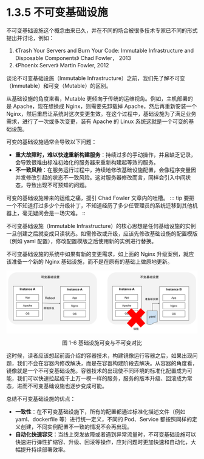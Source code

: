 # 1.3.5 不可变基础设施

不可变基础设施这个概念由来已久，并在不同的场合被很多技术专家已不同的形式提出并讨论，例如：

1. 《Trash Your Servers and Burn Your Code: Immutable Infrastructure and Disposable Components》 Chad Fowler， 2013
2. 《Phoenix Server》 Martin Fowler, 2012



谈论不可变基础设施（Immutable Infrastructure）之前，我们先了解不可变（Immutable）和可变（Mutable）的区别。

从基础设施的角度来看，Mutable 更倾向于传统的运维视角。例如，主机部署的是 Apache，现在想换成 Nginx，则需要先卸载掉 Apache，然后再重新安装一个 Nginx，然后重启让系统对这次变更生效。在这个过程中，基础设施为了满足业务需求，进行了一次或多次变更，装有 Apache 的 Linux 系统这就是一个可变的基础设施。

可变的基础设施通常会导致以下问题：

- **重大故障时，难以快速重新构建服务**：持续过多的手动操作，并且缺乏记录，会导致很难由标准初始化的服务器来重新构建起等效的服务。
- **不一致风险**：在服务运行过程中，持续地修改基础设施配置，会像程序变量因并发修改引起的状态不一致风险。这对服务器修改而言，同样会引入中间状态，导致出现不可预知的问题。

可变的基础设施带来的运维之痛，援引 Chad Fowler 文章内的吐槽。
::: tip <i></i>
要把一个不知道打过多少个升级补丁，不知道经历了多少任管理员的系统迁移到其他机器上，毫无疑问会是一场灾难。
::

不可变基础设施（Immutable Infrastructure）的核心思想是任何基础设施的实例一旦创建之后就变成只读状态。如需修改或升级，应该先修改基础设施的配置模版（例如 yaml 配置），修改配置模版之后使用新的实例进行替换。

不可变基础设施的系统中如果有新的变更需求，如上面的 Nginx 升级案例，就应该准备一个新的 Nginx 基础设施，而不是在原有的基础上做原地更新。

<div  align="center">
	<img src="../assets/Immutable.png" width = "580"  align=center />
	<p>图 1-6 基础设施可变与不可变对比</p>
</div>

这时候，读者应该想起前面介绍的容器技术，构建镜像运行容器之后，如果出现问题，我们不会在容器内修改解决，而是在容器构建阶段去解决。从容器的角度看，镜像就是一个不可变基础设施。容器技术的出现使不同环境的标准化配置成为可能，我们可以快速拉起成千上万一模一样的服务，服务的版本升级、回滚成为常态，进而不可变基础设施也逐步变成可能。

总结不可变基础设施的优点：

- **一致性**：在不可变基础设施下，所有的配置都通过标准化描述文件（例如 yaml、dockerfile 等）进行统一定义，不同的 Pod、Service 都按照同样的定义创建，不同实例配置不一致的情况不会再出现。
- **自动化快速容灾**：当线上突发故障或者遇到异常流量时，不可变基础设施可以快速进行弹性扩缩容、升级、回滚等操作，应对问题时更加快速和自动化，大幅提升持续部署效率。
